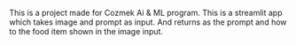 This is a project made for Cozmek Ai & ML program. 
This is a streamlit app which takes image and prompt as input. And returns as the prompt and how to the food item shown in the image input.
